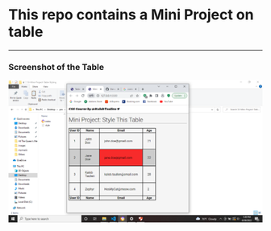 # This repo contains a Mini Project on table
<hr>
<h3>Screenshot of the Table</h3>
<img src="Screenshot (32).png">
